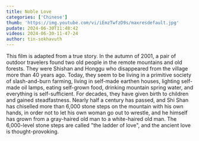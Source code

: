 ```yaml
---
title: Noble Love
categories: ['Chinese']
thumb: 'https://img.youtube.com/vi/iEmzTwfzD9s/maxresdefault.jpg'
pudate: 2024-06-30T11:48:42
videos: 2024-06-30-11-47-24
author: tin-sokhavuth
---
```

This film is adapted from a true story. In the autumn of 2001, a pair of outdoor travelers found two old people in the remote mountains and old forests. They were Shishan and Honggu who disappeared from the village more than 40 years ago. Today, they seem to be living in a primitive society of slash-and-burn farming, living in self-made earthen houses, lighting self-made oil lamps, eating self-grown food, drinking mountain spring water, and everything is self-sufficient. For decades, they have given birth to children and gained steadfastness. Nearly half a century has passed, and Shi Shan has chiselled more than 6,000 stone steps on the mountain with his own hands, in order not to let his own woman go out to wrestle, and he himself has grown from a gray-haired old man to a white-haired old man. The 6,000-level stone steps are called "the ladder of love", and the ancient love is thought-provoking.